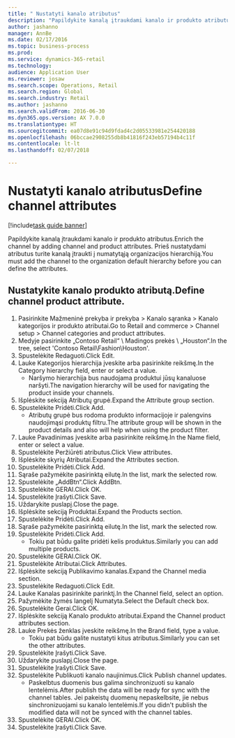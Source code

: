 ```yaml
--- 
title: " Nustatyti kanalo atributus"
description: "Papildykite kanalą įtraukdami kanalo ir produkto atributus."
author: jashanno
manager: AnnBe
ms.date: 02/17/2016
ms.topic: business-process
ms.prod: 
ms.service: dynamics-365-retail
ms.technology: 
audience: Application User
ms.reviewer: josaw
ms.search.scope: Operations, Retail
ms.search.region: Global
ms.search.industry: Retail
ms.author: jashanno
ms.search.validFrom: 2016-06-30
ms.dyn365.ops.version: AX 7.0.0
ms.translationtype: HT
ms.sourcegitcommit: ea07d8e91c94d9fdad4c2d05533981e254420188
ms.openlocfilehash: 06bccae2908255db8b41816f243eb57194b4c11f
ms.contentlocale: lt-lt
ms.lasthandoff: 02/07/2018

---
```

# <a name="define-channel-attributes"></a><span data-ttu-id="4cd69-103"> Nustatyti kanalo atributus</span><span class="sxs-lookup"><span data-stu-id="4cd69-103">Define channel attributes</span></span>

[!include[task guide banner](../includes/task-guide-banner.md)]

<span data-ttu-id="4cd69-104">Papildykite kanalą įtraukdami kanalo ir produkto atributus.</span><span class="sxs-lookup"><span data-stu-id="4cd69-104">Enrich the channel by adding channel and product attributes.</span></span> <span data-ttu-id="4cd69-105">Prieš nustatydami atributus turite kanalą įtraukti į numatytąją organizacijos hierarchiją.</span><span class="sxs-lookup"><span data-stu-id="4cd69-105">You must add the channel to the organization default hierarchy before you can define the attributes.</span></span>


## <a name="define-channel-product-attribute"></a><span data-ttu-id="4cd69-106">Nustatykite kanalo produkto atributą.</span><span class="sxs-lookup"><span data-stu-id="4cd69-106">Define channel product attribute.</span></span>
1. <span data-ttu-id="4cd69-107">Pasirinkite Mažmeninė prekyba ir prekyba > Kanalo sąranka > Kanalo kategorijos ir produkto atributai.</span><span class="sxs-lookup"><span data-stu-id="4cd69-107">Go to Retail and commerce > Channel setup > Channel categories and product attributes.</span></span>
2. <span data-ttu-id="4cd69-108">Medyje pasirinkite „Contoso Retail“ \ Madingos prekės \ „Houston“.</span><span class="sxs-lookup"><span data-stu-id="4cd69-108">In the tree, select 'Contoso Retail\Fashion\Houston'.</span></span>
3. <span data-ttu-id="4cd69-109">Spustelėkite Redaguoti.</span><span class="sxs-lookup"><span data-stu-id="4cd69-109">Click Edit.</span></span>
4. <span data-ttu-id="4cd69-110">Lauke Kategorijos hierarchija įveskite arba pasirinkite reikšmę.</span><span class="sxs-lookup"><span data-stu-id="4cd69-110">In the Category hierarchy field, enter or select a value.</span></span>
    * <span data-ttu-id="4cd69-111">Naršymo hierarchija bus naudojama produktui jūsų kanaluose naršyti.</span><span class="sxs-lookup"><span data-stu-id="4cd69-111">The navigation hierarchy will be used for navigating the product inside your channels.</span></span>  
5. <span data-ttu-id="4cd69-112">Išplėskite sekciją Atributų grupė.</span><span class="sxs-lookup"><span data-stu-id="4cd69-112">Expand the Attribute group section.</span></span>
6. <span data-ttu-id="4cd69-113">Spustelėkite Pridėti.</span><span class="sxs-lookup"><span data-stu-id="4cd69-113">Click Add.</span></span>
    * <span data-ttu-id="4cd69-114">Atributų grupė bus rodoma produkto informacijoje ir palengvins naudojimąsi produktų filtru.</span><span class="sxs-lookup"><span data-stu-id="4cd69-114">The attribute group will be shown in the product details and also will help when using the product filter.</span></span>  
7. <span data-ttu-id="4cd69-115">Lauke Pavadinimas įveskite arba pasirinkite reikšmę.</span><span class="sxs-lookup"><span data-stu-id="4cd69-115">In the Name field, enter or select a value.</span></span>
8. <span data-ttu-id="4cd69-116">Spustelėkite Peržiūrėti atributus.</span><span class="sxs-lookup"><span data-stu-id="4cd69-116">Click View attributes.</span></span>
9. <span data-ttu-id="4cd69-117">Išplėskite skyrių Atributai.</span><span class="sxs-lookup"><span data-stu-id="4cd69-117">Expand the Attributes section.</span></span>
10. <span data-ttu-id="4cd69-118">Spustelėkite Pridėti.</span><span class="sxs-lookup"><span data-stu-id="4cd69-118">Click Add.</span></span>
11. <span data-ttu-id="4cd69-119">Sąraše pažymėkite pasirinktą eilutę.</span><span class="sxs-lookup"><span data-stu-id="4cd69-119">In the list, mark the selected row.</span></span>
12. <span data-ttu-id="4cd69-120">Spustelėkite „AddBtn“.</span><span class="sxs-lookup"><span data-stu-id="4cd69-120">Click AddBtn.</span></span>
13. <span data-ttu-id="4cd69-121">Spustelėkite GERAI.</span><span class="sxs-lookup"><span data-stu-id="4cd69-121">Click OK.</span></span>
14. <span data-ttu-id="4cd69-122">Spustelėkite Įrašyti.</span><span class="sxs-lookup"><span data-stu-id="4cd69-122">Click Save.</span></span>
15. <span data-ttu-id="4cd69-123">Uždarykite puslapį.</span><span class="sxs-lookup"><span data-stu-id="4cd69-123">Close the page.</span></span>
16. <span data-ttu-id="4cd69-124">Išplėskite sekciją Produktai.</span><span class="sxs-lookup"><span data-stu-id="4cd69-124">Expand the Products section.</span></span>
17. <span data-ttu-id="4cd69-125">Spustelėkite Pridėti.</span><span class="sxs-lookup"><span data-stu-id="4cd69-125">Click Add.</span></span>
18. <span data-ttu-id="4cd69-126">Sąraše pažymėkite pasirinktą eilutę.</span><span class="sxs-lookup"><span data-stu-id="4cd69-126">In the list, mark the selected row.</span></span>
19. <span data-ttu-id="4cd69-127">Spustelėkite Pridėti.</span><span class="sxs-lookup"><span data-stu-id="4cd69-127">Click Add.</span></span>
    * <span data-ttu-id="4cd69-128">Tokiu pat būdu galite pridėti kelis produktus.</span><span class="sxs-lookup"><span data-stu-id="4cd69-128">Similarly you can add multiple products.</span></span>  
20. <span data-ttu-id="4cd69-129">Spustelėkite GERAI.</span><span class="sxs-lookup"><span data-stu-id="4cd69-129">Click OK.</span></span>
21. <span data-ttu-id="4cd69-130">Spustelėkite Atributai.</span><span class="sxs-lookup"><span data-stu-id="4cd69-130">Click Attributes.</span></span>
22. <span data-ttu-id="4cd69-131">Išplėskite sekciją Publikavimo kanalas.</span><span class="sxs-lookup"><span data-stu-id="4cd69-131">Expand the Channel media section.</span></span>
23. <span data-ttu-id="4cd69-132">Spustelėkite Redaguoti.</span><span class="sxs-lookup"><span data-stu-id="4cd69-132">Click Edit.</span></span>
24. <span data-ttu-id="4cd69-133">Lauke Kanalas pasirinkite parinktį.</span><span class="sxs-lookup"><span data-stu-id="4cd69-133">In the Channel field, select an option.</span></span>
25. <span data-ttu-id="4cd69-134">Pažymėkite žymės langelį Numatyta.</span><span class="sxs-lookup"><span data-stu-id="4cd69-134">Select the Default check box.</span></span>
26. <span data-ttu-id="4cd69-135">Spustelėkite Gerai.</span><span class="sxs-lookup"><span data-stu-id="4cd69-135">Click OK.</span></span>
27. <span data-ttu-id="4cd69-136">Išplėskite sekciją Kanalo produkto atributai.</span><span class="sxs-lookup"><span data-stu-id="4cd69-136">Expand the Channel product attributes section.</span></span>
28. <span data-ttu-id="4cd69-137">Lauke Prekės ženklas įveskite reikšmę.</span><span class="sxs-lookup"><span data-stu-id="4cd69-137">In the Brand field, type a value.</span></span>
    * <span data-ttu-id="4cd69-138">Tokiu pat būdu galite nustatyti kitus atributus.</span><span class="sxs-lookup"><span data-stu-id="4cd69-138">Similarly you can set the other attributes.</span></span>  
29. <span data-ttu-id="4cd69-139">Spustelėkite Įrašyti.</span><span class="sxs-lookup"><span data-stu-id="4cd69-139">Click Save.</span></span>
30. <span data-ttu-id="4cd69-140">Uždarykite puslapį.</span><span class="sxs-lookup"><span data-stu-id="4cd69-140">Close the page.</span></span>
31. <span data-ttu-id="4cd69-141">Spustelėkite Įrašyti.</span><span class="sxs-lookup"><span data-stu-id="4cd69-141">Click Save.</span></span>
32. <span data-ttu-id="4cd69-142">Spustelėkite Publikuoti kanalo naujinimus.</span><span class="sxs-lookup"><span data-stu-id="4cd69-142">Click Publish channel updates.</span></span>
    * <span data-ttu-id="4cd69-143">Paskelbtus duomenis bus galima sinchronizuoti su kanalo lentelėmis.</span><span class="sxs-lookup"><span data-stu-id="4cd69-143">After publish the data will be ready for sync with the channel tables.</span></span> <span data-ttu-id="4cd69-144">Jei pakeistų duomenų nepaskelbsite, jie nebus sinchronizuojami su kanalo lentelėmis.</span><span class="sxs-lookup"><span data-stu-id="4cd69-144">If you didn't publish the modified data will not be synced with the channel tables.</span></span>  
33. <span data-ttu-id="4cd69-145">Spustelėkite GERAI.</span><span class="sxs-lookup"><span data-stu-id="4cd69-145">Click OK.</span></span>
34. <span data-ttu-id="4cd69-146">Spustelėkite Įrašyti.</span><span class="sxs-lookup"><span data-stu-id="4cd69-146">Click Save.</span></span>


